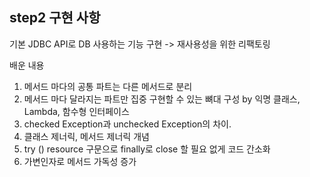 ## step2 구현 사항

기본 JDBC API로 DB 사용하는 기능 구현 -> 재사용성을 위한 리팩토링

배운 내용

1. 메서드 마다의 공통 파트는 다른 메서드로 분리
2. 메서드 마다 달라지는 파트만 집중 구현할 수 있는 뼈대 구성 by 익명 클래스, Lambda, 함수형 인터페이스
3. checked Exception과 unchecked Exception의 차이. 
4. 클래스 제너릭, 메서드 제너릭 개념
5. try () resource 구문으로 finally로 close 할 필요 없게 코드 간소화
6. 가변인자로 메서드 가독성 증가

